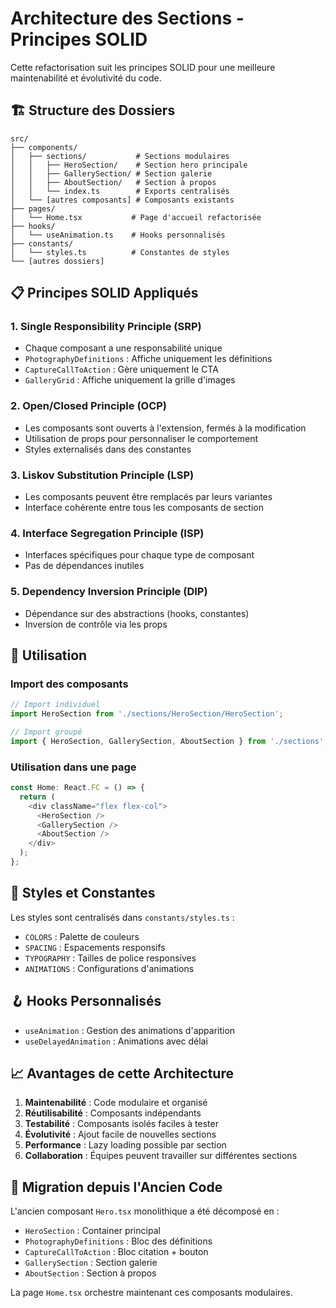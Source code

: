 # Architecture des Sections - Principes SOLID

Cette refactorisation suit les principes SOLID pour une meilleure maintenabilité et évolutivité du code.

## 🏗️ Structure des Dossiers

```
src/
├── components/
│   ├── sections/           # Sections modulaires
│   │   ├── HeroSection/    # Section hero principale
│   │   ├── GallerySection/ # Section galerie
│   │   ├── AboutSection/   # Section à propos
│   │   └── index.ts        # Exports centralisés
│   └── [autres composants] # Composants existants
├── pages/
│   └── Home.tsx           # Page d'accueil refactorisée
├── hooks/
│   └── useAnimation.ts    # Hooks personnalisés
├── constants/
│   └── styles.ts          # Constantes de styles
└── [autres dossiers]
```

## 📋 Principes SOLID Appliqués

### 1. **S**ingle Responsibility Principle (SRP)
- Chaque composant a une responsabilité unique
- `PhotographyDefinitions` : Affiche uniquement les définitions
- `CaptureCallToAction` : Gère uniquement le CTA
- `GalleryGrid` : Affiche uniquement la grille d'images

### 2. **O**pen/Closed Principle (OCP)
- Les composants sont ouverts à l'extension, fermés à la modification
- Utilisation de props pour personnaliser le comportement
- Styles externalisés dans des constantes

### 3. **L**iskov Substitution Principle (LSP)
- Les composants peuvent être remplacés par leurs variantes
- Interface cohérente entre tous les composants de section

### 4. **I**nterface Segregation Principle (ISP)
- Interfaces spécifiques pour chaque type de composant
- Pas de dépendances inutiles

### 5. **D**ependency Inversion Principle (DIP)
- Dépendance sur des abstractions (hooks, constantes)
- Inversion de contrôle via les props

## 🔧 Utilisation

### Import des composants
```typescript
// Import individuel
import HeroSection from './sections/HeroSection/HeroSection';

// Import groupé
import { HeroSection, GallerySection, AboutSection } from './sections';
```

### Utilisation dans une page
```typescript
const Home: React.FC = () => {
  return (
    <div className="flex flex-col">
      <HeroSection />
      <GallerySection />
      <AboutSection />
    </div>
  );
};
```

## 🎨 Styles et Constantes

Les styles sont centralisés dans `constants/styles.ts` :
- `COLORS` : Palette de couleurs
- `SPACING` : Espacements responsifs
- `TYPOGRAPHY` : Tailles de police responsives
- `ANIMATIONS` : Configurations d'animations

## 🪝 Hooks Personnalisés

- `useAnimation` : Gestion des animations d'apparition
- `useDelayedAnimation` : Animations avec délai

## 📈 Avantages de cette Architecture

1. **Maintenabilité** : Code modulaire et organisé
2. **Réutilisabilité** : Composants indépendants
3. **Testabilité** : Composants isolés faciles à tester
4. **Évolutivité** : Ajout facile de nouvelles sections
5. **Performance** : Lazy loading possible par section
6. **Collaboration** : Équipes peuvent travailler sur différentes sections

## 🔄 Migration depuis l'Ancien Code

L'ancien composant `Hero.tsx` monolithique a été décomposé en :
- `HeroSection` : Container principal
- `PhotographyDefinitions` : Bloc des définitions
- `CaptureCallToAction` : Bloc citation + bouton
- `GallerySection` : Section galerie
- `AboutSection` : Section à propos

La page `Home.tsx` orchestre maintenant ces composants modulaires.